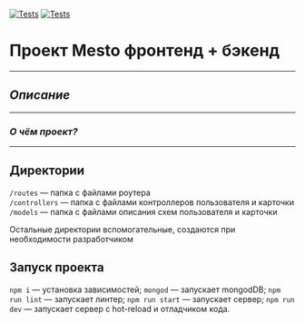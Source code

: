 [![Tests](../../actions/workflows/tests-13-sprint.yml/badge.svg)](../../actions/workflows/tests-13-sprint.yml)
[![Tests](../../actions/workflows/tests-14-sprint.yml/badge.svg)](../../actions/workflows/tests-14-sprint.yml)
# Проект Mesto фронтенд + бэкенд
----
## *Описание*
----
### ***О чём проект?***
----
## Директории

`/routes` — папка с файлами роутера  
`/controllers` — папка с файлами контроллеров пользователя и карточки   
`/models` — папка с файлами описания схем пользователя и карточки  
  
Остальные директории вспомогательные, создаются при необходимости разработчиком

## Запуск проекта

`npm i` — установка зависимостей;
`mongod` — запускает mongodDB;
`npm run lint` — запускает линтер;
`npm run start` — запускает сервер;
`npm run dev` — запускает сервер с hot-reload и отладчиком кода.
